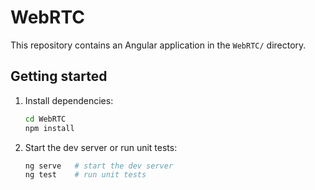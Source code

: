 # WebRTC

This repository contains an Angular application in the `WebRTC/` directory.

## Getting started

1. Install dependencies:

   ```bash
   cd WebRTC
   npm install
   ```

2. Start the dev server or run unit tests:

   ```bash
   ng serve   # start the dev server
   ng test    # run unit tests
   ```
